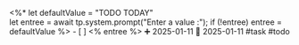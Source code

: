  <%*
let defaultValue = "TODO TODAY"  
let entree = await tp.system.prompt("Enter a value :");
if (!entree) entree = defaultValue
%>    - [ ] <% entree %>            ➕ 2025-01-11 🛫 2025-01-11  #task #todo 